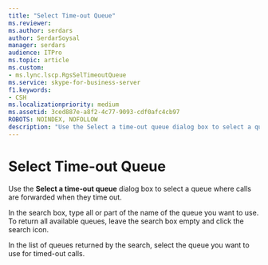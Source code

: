 ```yaml
---
title: "Select Time-out Queue"
ms.reviewer: 
ms.author: serdars
author: SerdarSoysal
manager: serdars
audience: ITPro
ms.topic: article
ms.custom:
- ms.lync.lscp.RgsSelTimeoutQueue
ms.service: skype-for-business-server
f1.keywords:
- CSH
ms.localizationpriority: medium
ms.assetid: 3ced887e-a8f2-4c77-9093-cdf0afc4cb97
ROBOTS: NOINDEX, NOFOLLOW
description: "Use the Select a time-out queue dialog box to select a queue where calls are forwarded when they time out."
---
```


# Select Time-out Queue
 
Use the **Select a time-out queue** dialog box to select a queue where calls are forwarded when they time out.
  
In the search box, type all or part of the name of the queue you want to use. To return all available queues, leave the search box empty and click the search icon.
  
In the list of queues returned by the search, select the queue you want to use for timed-out calls.
  

